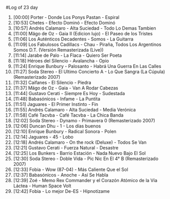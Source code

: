 #Log of 23 day

1. [00:00] Porter - Donde Los Ponys Pastan - Espiral
1. [10:53] Chetes - Efecto Dominó - Efecto Dominó
1. [10:57] Andrés Calamaro - Alta Suciedad - Todo Lo Demas Tambien
1. [11:00] Mägo de Oz - Gaia II (Edicion lujo) - El Paseo de los Tristes
1. [11:06] Los Auténticos Decadentes - Somos - La Guitarra
1. [11:09] Los Fabulosos Cadillacs - Chau - Piraña, Todos Los Argentinos Somos D.T. (Versión Remasterizada (Live))
1. [11:14] Jarabe de Palo - La Flaca - Quiero Ser Poeta
1. [11:18] Héroes del Silencio - Avalancha - Opio
1. [11:24] Enrique Bunbury - Palosanto - Habrá Una Guerra En Las Calles
1. [11:27] Soda Stereo - El Ultimo Concierto A - Lo Que Sangra (La Cúpula) (Remasterizado 2007)
1. [11:32] Caifanes - El Silencio - Piedra
1. [11:37] Mägo de Oz - Gaia - Van A Rodar Cabezas
1. [11:44] Gustavo Cerati - Siempre Es Hoy - Sudestada
1. [11:48] Babasónicos - Infame - La Puntita
1. [11:51] Jaguares - El Primer Instinto - Fin
1. [11:55] Andrés Calamaro - Alta Suciedad - Media Verónica
1. [11:58] Café Tacvba - Café Tacvba - La Chica Banda
1. [12:02] Soda Stereo - Dynamo - Primavera 0 (Remasterizado 2007)
1. [12:06] Duncan Dhu - 1 - Los días buenos
1. [12:10] Enrique Bunbury - Radical Sonora - Polen
1. [12:14] Jaguares - 45 - Lobo
1. [12:18] Andrés Calamaro - On the rock (Deluxe) - Todos Se Van
1. [12:21] Gustavo Cerati - Fuerza Natural - Desastre
1. [12:25] Los Bunkers - Barrio Estación - Nada Nuevo Bajo El Sol
1. [12:30] Soda Stereo - Doble Vida - Pic Nic En El 4° B (Remasterizado 2007)
1. [12:33] Fobia - Wow (87-04) - Más Caliente Que el Sol
1. [12:37] Babasónicos - Anoche - Así Se Habla
1. [12:39] Zoé - Memo Rex Commander y el Corazón Atómico de la Vía Láctea - Human Space Volt
1. [12:42] Fobia - Lo mejor De-ES - Hipnotízame
